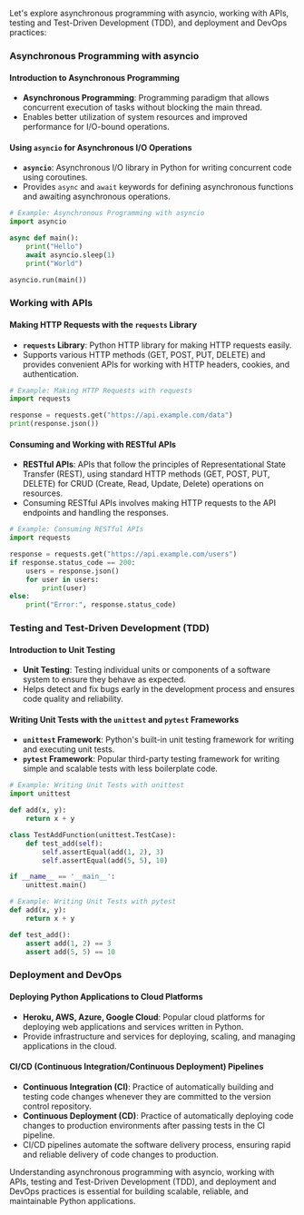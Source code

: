 Let's explore asynchronous programming with asyncio, working with APIs, testing and Test-Driven Development (TDD), and deployment and DevOps practices:

### Asynchronous Programming with asyncio

#### Introduction to Asynchronous Programming

- **Asynchronous Programming**: Programming paradigm that allows concurrent execution of tasks without blocking the main thread.
- Enables better utilization of system resources and improved performance for I/O-bound operations.

#### Using `asyncio` for Asynchronous I/O Operations

- **`asyncio`**: Asynchronous I/O library in Python for writing concurrent code using coroutines.
- Provides `async` and `await` keywords for defining asynchronous functions and awaiting asynchronous operations.

```python
# Example: Asynchronous Programming with asyncio
import asyncio

async def main():
    print("Hello")
    await asyncio.sleep(1)
    print("World")

asyncio.run(main())
```

### Working with APIs

#### Making HTTP Requests with the `requests` Library

- **`requests` Library**: Python HTTP library for making HTTP requests easily.
- Supports various HTTP methods (GET, POST, PUT, DELETE) and provides convenient APIs for working with HTTP headers, cookies, and authentication.

```python
# Example: Making HTTP Requests with requests
import requests

response = requests.get("https://api.example.com/data")
print(response.json())
```

#### Consuming and Working with RESTful APIs

- **RESTful APIs**: APIs that follow the principles of Representational State Transfer (REST), using standard HTTP methods (GET, POST, PUT, DELETE) for CRUD (Create, Read, Update, Delete) operations on resources.
- Consuming RESTful APIs involves making HTTP requests to the API endpoints and handling the responses.

```python
# Example: Consuming RESTful APIs
import requests

response = requests.get("https://api.example.com/users")
if response.status_code == 200:
    users = response.json()
    for user in users:
        print(user)
else:
    print("Error:", response.status_code)
```

### Testing and Test-Driven Development (TDD)

#### Introduction to Unit Testing

- **Unit Testing**: Testing individual units or components of a software system to ensure they behave as expected.
- Helps detect and fix bugs early in the development process and ensures code quality and reliability.

#### Writing Unit Tests with the `unittest` and `pytest` Frameworks

- **`unittest` Framework**: Python's built-in unit testing framework for writing and executing unit tests.
- **`pytest` Framework**: Popular third-party testing framework for writing simple and scalable tests with less boilerplate code.

```python
# Example: Writing Unit Tests with unittest
import unittest

def add(x, y):
    return x + y

class TestAddFunction(unittest.TestCase):
    def test_add(self):
        self.assertEqual(add(1, 2), 3)
        self.assertEqual(add(5, 5), 10)

if __name__ == '__main__':
    unittest.main()
```

```python
# Example: Writing Unit Tests with pytest
def add(x, y):
    return x + y

def test_add():
    assert add(1, 2) == 3
    assert add(5, 5) == 10
```

### Deployment and DevOps

#### Deploying Python Applications to Cloud Platforms

- **Heroku, AWS, Azure, Google Cloud**: Popular cloud platforms for deploying web applications and services written in Python.
- Provide infrastructure and services for deploying, scaling, and managing applications in the cloud.

#### CI/CD (Continuous Integration/Continuous Deployment) Pipelines

- **Continuous Integration (CI)**: Practice of automatically building and testing code changes whenever they are committed to the version control repository.
- **Continuous Deployment (CD)**: Practice of automatically deploying code changes to production environments after passing tests in the CI pipeline.
- CI/CD pipelines automate the software delivery process, ensuring rapid and reliable delivery of code changes to production.

Understanding asynchronous programming with asyncio, working with APIs, testing and Test-Driven Development (TDD), and deployment and DevOps practices is essential for building scalable, reliable, and maintainable Python applications.